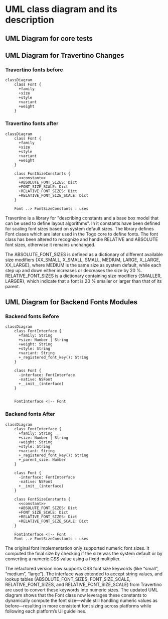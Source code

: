 # UML class diagram and its description
## UML Diagram for core tests

## UML Diagram for Travertino Changes
### Travertino fonts before
```mermaid
classDiagram
    class Font {
      +family
      +size
      +style
      +variant
      +weight 
    }
```

### Travertino fonts after
```mermaid
classDiagram
    class Font {
      +family
      +size
      +style
      +variant
      +weight 
    }
    
    class FontSizeConstants {
      <<constant>>
      +ABSOLUTE_FONT_SIZES: Dict
      +FONT_SIZE_SCALE: Dict
      +RELATIVE_FONT_SIZES: Dict
      +RELATIVE_FONT_SIZE_SCALE: Dict
    } 

    Font ..> FontSizeConstants : uses
```
Travertino is a library for "describing constants and a base box model that can be used to define layout algorithms". In it constants have been defined for scaling font sizes based on system default sizes. The library defines Font clases which are later used in the Togo core to define fonts. The font class has been altered to recognize and handle RELATIVE and ABSOLUTE font sizes, otherwise it remains unchanged.

The ABSOLUTE_FONT_SIZES is defined as a dictionary of different available size modifiers {XX_SMALL, X_SMALL, SMALL, MEDIUM, LARGE, X_LARGE, XX_LARGE}, where MEDIUM is the same size as system default, while each step up and down either increases or decreases the size by 20 %. RELATIVE_FONT_SIZES is a dictionary containing size modifiers {SMALLER, LARGER}, which indicate that a font is 20 % smaller or larger than that of its parent. 

## UML Diagram for Backend Fonts Modules
### Backend fonts Before
```mermaid
classDiagram
    class FontInterface {
      +family: String
      +size: Number | String
      +weight: String
      +style: String
      +variant: String
      +_registered_font_key(): String
    }
    
    class Font {
      -interface: FontInterface
      -native: NSFont
      +__init__(interface)
    }
    
    
    FontInterface <|-- Font

```
### Backend fonts After

```mermaid
classDiagram
    class FontInterface {
      +family: String
      +size: Number | String
      +weight: String
      +style: String
      +variant: String
      +_registered_font_key(): String
      +_parent_size: Number
    }
    
    class Font {
      -interface: FontInterface
      -native: NSFont
      +__init__(interface)
    }
    
    class FontSizeConstants {
      <<constant>>
      +ABSOLUTE_FONT_SIZES: Dict
      +FONT_SIZE_SCALE: Dict
      +RELATIVE_FONT_SIZES: Dict
      +RELATIVE_FONT_SIZE_SCALE: Dict
    }
    
    FontInterface <|-- Font
    Font ..> FontSizeConstants : uses
```
The original font implementation only supported numeric font sizes. It computed the final size by checking if the size was the system default or by converting a numeric CSS value using a fixed multiplier.

The refactored version now supports CSS font size keywords (like “small”, “medium”, “large”). The interface was extended to accept string values, and lookup tables (ABSOLUTE_FONT_SIZES, FONT_SIZE_SCALE, RELATIVE_FONT_SIZES, and RELATIVE_FONT_SIZE_SCALE) from Travertino are used to convert these keywords into numeric sizes. The updated UML diagram shows that the Font class now leverages these constants to dynamically compute the font size—while still handling numeric values as before—resulting in more consistent font sizing across platforms while following each platform’s UI guidelines.
